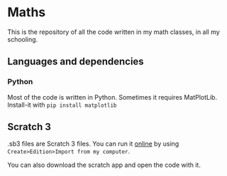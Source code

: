 # Maths
This is the repository of all the code written in my math classes, in all my schooling.

## Languages and dependencies
### Python
Most of the code is written in Python. Sometimes it requires MatPlotLib. Install-it with `pip install matplotlib`

## Scratch 3
.sb3 files are Scratch 3 files. You can run it [online](https://scratch.mit.edu) by using `Create>Edition>Import from my computer`.

You can also download the scratch app and open the code with it.
